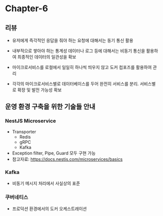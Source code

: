 # Chapter-6

## 리뷰

- 유저에게 즉각적인 응답을 줘야 하는 요청에 대해서는 동기 통신 활용
- 내부적으로 쌓아야 하는 통계성 데이터나 로그 등에 대해서는 비동기 통신을 활용하여 최종적인 데이터의 일관성을 확보

- 마이크로서비스를 로컬에서 일일히 하나씩 띄우지 않고 도커 컴포즈를 활용하여 관리

- 각각의 마이크로서비스별로 데이터베이스를 두어 완전히 서비스를 분리. 서비스별로 확장 및 발전 가능성 확보

## 운영 환경 구축을 위한 기술들 안내

### NestJS Microservice

- Transporter
  - Redis
  - gRPC
  - Kafka
- Exception filter, Pipe, Guard 모두 구현 가능
- 참고자료: https://docs.nestjs.com/microservices/basics

### Kafka

- 비동기 메시지 처리에서 사실상의 표준

### 쿠버네티스

- 프로덕션 환경에서의 도커 오케스트레이션
